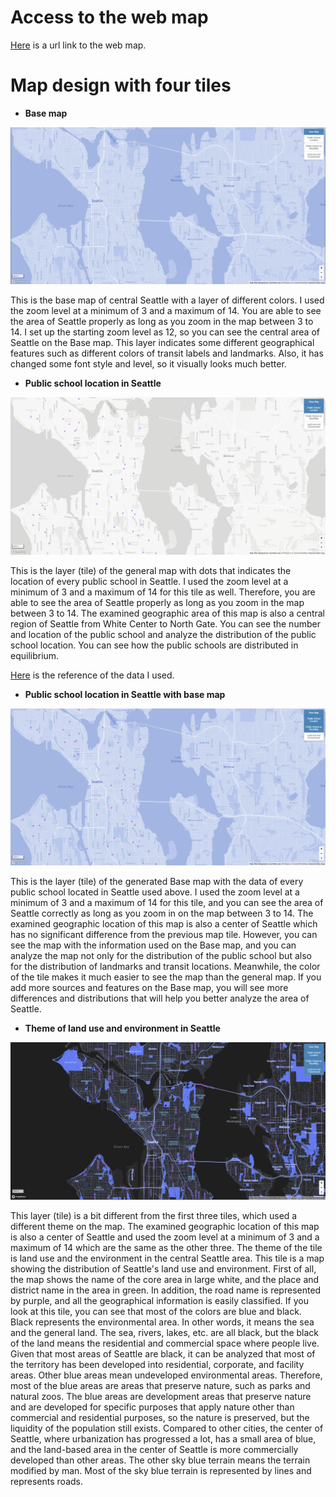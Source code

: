 # Access to the web map

[Here](http://127.0.0.1:5500/index.html) is a url link to the web map.

# Map design with four tiles 

- **Base map**

![Base map](https://github.com/Gunehee/GEOG458_MapDesignAndTileGeneration/blob/main/img/tile%201.png)

This is the base map of central Seattle with a layer of different colors. I used the zoom level at a minimum of 3 and a maximum of 14. You are able to see the area of Seattle properly as long as you zoom in the map between 3 to 14. I set up the starting zoom level as 12, so you can see the central area of Seattle on the Base map. This layer indicates some different geographical features such as different colors of transit labels and landmarks. Also, it has changed some font style and level, so it visually looks much better.

- **Public school location in Seattle**

![Public school location in Seattle](https://github.com/Gunehee/GEOG458_MapDesignAndTileGeneration/blob/main/img/tile%202.png)

This is the layer (tile) of the general map with dots that indicates the location of every public school in Seattle. I used the zoom level at a minimum of 3 and a maximum of 14 for this tile as well. Therefore, you are able to see the area of Seattle properly as long as you zoom in the map between 3 to 14. The examined geographic area of this map is also a central region of Seattle from White Center to North Gate. You can see the number and location of the public school and analyze the distribution of the public school location. You can see how the public schools are distributed in equilibrium.

[Here](https://data-seattlecitygis.opendata.arcgis.com/datasets/SeattleCityGIS::seattle-public-schools-sites-2022-2023/explore) is the reference of the data I used.

- **Public school location in Seattle with base map**

![Public school location in Seattle with base map](https://github.com/Gunehee/GEOG458_MapDesignAndTileGeneration/blob/main/img/tile%203.png)

This is the layer (tile) of the generated Base map with the data of every public school located in Seattle used above. I used the zoom level at a minimum of 3 and a maximum of 14 for this tile, and you can see the area of Seattle correctly as long as you zoom in on the map between 3 to 14. The examined geographic location of this map is also a center of Seattle which has no significant difference from the previous map tile. However, you can see the map with the information used on the Base map, and you can analyze the map not only for the distribution of the public school but also for the distribution of landmarks and transit locations. Meanwhile, the color of the tile makes it much easier to see the map than the general map. If you add more sources and features on the Base map, you will see more differences and distributions that will help you better analyze the area of Seattle.

- **Theme of land use and environment in Seattle**

![Theme of land use and environment in Seattle](https://github.com/Gunehee/GEOG458_MapDesignAndTileGeneration/blob/main/img/tile%204.png)

This layer (tile) is a bit different from the first three tiles, which used a different theme on the map. The examined geographic location of this map is also a center of Seattle and used the zoom level at a minimum of 3 and a maximum of 14 which are the same as the other three. The theme of the tile is land use and the environment in the central Seattle area. This tile is a map showing the distribution of Seattle's land use and environment. First of all, the map shows the name of the core area in large white, and the place and district name in the area in green. In addition, the road name is represented by purple, and all the geographical information is easily classified. 
If you look at this tile, you can see that most of the colors are blue and black. Black represents the environmental area. In other words, it means the sea and the general land. The sea, rivers, lakes, etc. are all black, but the black of the land means the residential and commercial space where people live. Given that most areas of Seattle are black, it can be analyzed that most of the territory has been developed into residential, corporate, and facility areas. Other blue areas mean undeveloped environmental areas. Therefore, most of the blue areas are areas that preserve nature, such as parks and natural zoos. The blue areas are development areas that preserve nature and are developed for specific purposes that apply nature other than commercial and residential purposes, so the nature is preserved, but the liquidity of the population still exists. Compared to other cities, the center of Seattle, where urbanization has progressed a lot, has a small area of blue, and the land-based area in the center of Seattle is more commercially developed than other areas. The other sky blue terrain means the terrain modified by man. Most of the sky blue terrain is represented by lines and represents roads.